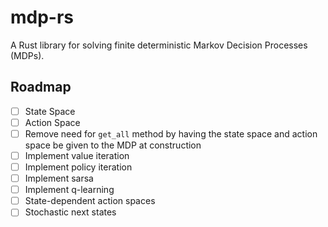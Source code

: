 # mdp-rs

A Rust library for solving finite deterministic Markov Decision Processes (MDPs).

## Roadmap

- [ ] State Space
- [ ] Action Space
- [ ] Remove need for `get_all` method by having the state space and action space be given to the MDP at construction
- [ ] Implement value iteration
- [ ] Implement policy iteration
- [ ] Implement sarsa
- [ ] Implement q-learning
- [ ] State-dependent action spaces
- [ ] Stochastic next states
